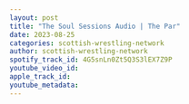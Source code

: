```yaml
---
layout: post
title: "The Soul Sessions Audio | The Par"
date: 2023-08-25
categories: scottish-wrestling-network
author: scottish-wrestling-network
spotify_track_id: 4G5snLn0Zt5Q3S3lEX7Z9P
youtube_video_id: 
apple_track_id: 
youtube_metadata: 
---
```

